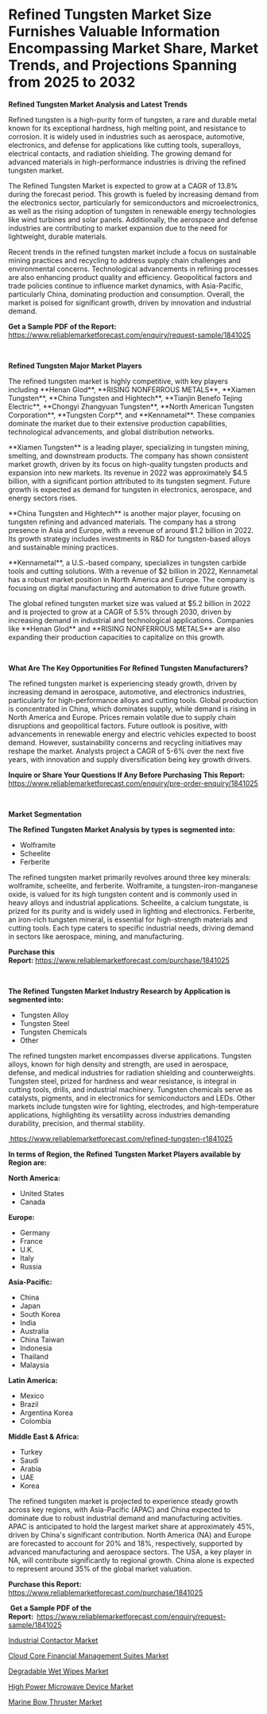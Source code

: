 <p><h1>Refined Tungsten Market Size Furnishes Valuable Information Encompassing Market Share, Market Trends, and Projections Spanning from 2025 to 2032</h1></p><p><strong>Refined Tungsten Market Analysis and Latest Trends</strong></p>
<p><p>Refined tungsten is a high-purity form of tungsten, a rare and durable metal known for its exceptional hardness, high melting point, and resistance to corrosion. It is widely used in industries such as aerospace, automotive, electronics, and defense for applications like cutting tools, superalloys, electrical contacts, and radiation shielding. The growing demand for advanced materials in high-performance industries is driving the refined tungsten market.</p><p>The Refined Tungsten Market is expected to grow at a CAGR of 13.8% during the forecast period. This growth is fueled by increasing demand from the electronics sector, particularly for semiconductors and microelectronics, as well as the rising adoption of tungsten in renewable energy technologies like wind turbines and solar panels. Additionally, the aerospace and defense industries are contributing to market expansion due to the need for lightweight, durable materials.</p><p>Recent trends in the refined tungsten market include a focus on sustainable mining practices and recycling to address supply chain challenges and environmental concerns. Technological advancements in refining processes are also enhancing product quality and efficiency. Geopolitical factors and trade policies continue to influence market dynamics, with Asia-Pacific, particularly China, dominating production and consumption. Overall, the market is poised for significant growth, driven by innovation and industrial demand.</p></p>
<p><strong>Get a Sample PDF of the Report:&nbsp;</strong> <a href="https://www.reliablemarketforecast.com/enquiry/request-sample/1841025?utm_campaign=1903&utm_medium=2&utm_source=Github&utm_content=ia&utm_term=30012025&utm_id=refined-tungsten">https://www.reliablemarketforecast.com/enquiry/request-sample/1841025</a></p>
<p>&nbsp;</p>
<p><strong>Refined Tungsten Major Market Players</strong></p>
<p><p>The refined tungsten market is highly competitive, with key players including **Henan Glod**, **RISING NONFERROUS METALS**, **Xiamen Tungsten**, **China Tungsten and Hightech**, **Tianjin Benefo Tejing Electric**, **Chongyi Zhangyuan Tungsten**, **North American Tungsten Corporation**, **Tungsten Corp**, and **Kennametal**. These companies dominate the market due to their extensive production capabilities, technological advancements, and global distribution networks.</p><p>**Xiamen Tungsten** is a leading player, specializing in tungsten mining, smelting, and downstream products. The company has shown consistent market growth, driven by its focus on high-quality tungsten products and expansion into new markets. Its revenue in 2022 was approximately $4.5 billion, with a significant portion attributed to its tungsten segment. Future growth is expected as demand for tungsten in electronics, aerospace, and energy sectors rises.</p><p>**China Tungsten and Hightech** is another major player, focusing on tungsten refining and advanced materials. The company has a strong presence in Asia and Europe, with a revenue of around $1.2 billion in 2022. Its growth strategy includes investments in R&D for tungsten-based alloys and sustainable mining practices.</p><p>**Kennametal**, a U.S.-based company, specializes in tungsten carbide tools and cutting solutions. With a revenue of $2 billion in 2022, Kennametal has a robust market position in North America and Europe. The company is focusing on digital manufacturing and automation to drive future growth.</p><p>The global refined tungsten market size was valued at $5.2 billion in 2022 and is projected to grow at a CAGR of 5.5% through 2030, driven by increasing demand in industrial and technological applications. Companies like **Henan Glod** and **RISING NONFERROUS METALS** are also expanding their production capacities to capitalize on this growth.</p></p>
<p>&nbsp;</p>
<p><strong>What Are The Key Opportunities For Refined Tungsten Manufacturers?</strong></p>
<p><p>The refined tungsten market is experiencing steady growth, driven by increasing demand in aerospace, automotive, and electronics industries, particularly for high-performance alloys and cutting tools. Global production is concentrated in China, which dominates supply, while demand is rising in North America and Europe. Prices remain volatile due to supply chain disruptions and geopolitical factors. Future outlook is positive, with advancements in renewable energy and electric vehicles expected to boost demand. However, sustainability concerns and recycling initiatives may reshape the market. Analysts project a CAGR of 5-6% over the next five years, with innovation and supply diversification being key growth drivers.</p></p>
<p><strong>Inquire or Share Your Questions If Any Before Purchasing This Report:</strong> <a href="https://www.reliablemarketforecast.com/enquiry/pre-order-enquiry/1841025?utm_campaign=1903&utm_medium=2&utm_source=Github&utm_content=ia&utm_term=30012025&utm_id=refined-tungsten">https://www.reliablemarketforecast.com/enquiry/pre-order-enquiry/1841025</a></p>
<p>&nbsp;</p>
<p><strong>Market Segmentation</strong></p>
<p><strong>The Refined Tungsten Market Analysis by types is segmented into:</strong></p>
<p><ul><li>Wolframite</li><li>Scheelite</li><li>Ferberite</li></ul></p>
<p><p>The refined tungsten market primarily revolves around three key minerals: wolframite, scheelite, and ferberite. Wolframite, a tungsten-iron-manganese oxide, is valued for its high tungsten content and is commonly used in heavy alloys and industrial applications. Scheelite, a calcium tungstate, is prized for its purity and is widely used in lighting and electronics. Ferberite, an iron-rich tungsten mineral, is essential for high-strength materials and cutting tools. Each type caters to specific industrial needs, driving demand in sectors like aerospace, mining, and manufacturing.</p></p>
<p><strong>Purchase this Report:&nbsp;</strong><a href="https://www.reliablemarketforecast.com/purchase/1841025?utm_campaign=1903&utm_medium=2&utm_source=Github&utm_content=ia&utm_term=30012025&utm_id=refined-tungsten">https://www.reliablemarketforecast.com/purchase/1841025</a></p>
<p>&nbsp;</p>
<p><strong>The Refined Tungsten Market Industry Research by Application is segmented into:</strong></p>
<p><ul><li>Tungsten Alloy</li><li>Tungsten Steel</li><li>Tungsten Chemicals</li><li>Other</li></ul></p>
<p><p>The refined tungsten market encompasses diverse applications. Tungsten alloys, known for high density and strength, are used in aerospace, defense, and medical industries for radiation shielding and counterweights. Tungsten steel, prized for hardness and wear resistance, is integral in cutting tools, drills, and industrial machinery. Tungsten chemicals serve as catalysts, pigments, and in electronics for semiconductors and LEDs. Other markets include tungsten wire for lighting, electrodes, and high-temperature applications, highlighting its versatility across industries demanding durability, precision, and thermal stability.</p></p>
<p><a href="https://www.reliablemarketforecast.com/refined-tungsten-r1841025?utm_campaign=1903&utm_medium=2&utm_source=Github&utm_content=ia&utm_term=30012025&utm_id=refined-tungsten">&nbsp;https://www.reliablemarketforecast.com/refined-tungsten-r1841025</a></p>
<p><strong>In terms of Region, the Refined Tungsten Market Players available by Region are:</strong></p>
<p>
    <p> <strong> North America: </strong>
        <ul>
            <li>United States</li>
            <li>Canada</li>
        </ul>
        </p> 
    <p> <strong> Europe: </strong>
        <ul>
            <li>Germany</li>
            <li>France</li>
            <li>U.K.</li>
            <li>Italy</li>
            <li>Russia</li>
        </ul>
        </p> 
    <p> <strong> Asia-Pacific: </strong>
        <ul>
            <li>China</li>
            <li>Japan</li>
            <li>South Korea</li>
            <li>India</li>
            <li>Australia</li>
            <li>China Taiwan</li>
            <li>Indonesia</li>
            <li>Thailand</li>
            <li>Malaysia</li>
        </ul>
        </p> 
    <p> <strong> Latin America: </strong>
        <ul>
            <li>Mexico</li>
            <li>Brazil</li>
            <li>Argentina Korea</li>
            <li>Colombia</li>
        </ul>
        </p> 
    <p> <strong> Middle East & Africa: </strong>
        <ul>
            <li>Turkey</li>
            <li>Saudi</li>
            <li>Arabia</li>
            <li>UAE</li>
            <li>Korea</li>
        </ul>
    </p>
    </p>
<p><p>The refined tungsten market is projected to experience steady growth across key regions, with Asia-Pacific (APAC) and China expected to dominate due to robust industrial demand and manufacturing activities. APAC is anticipated to hold the largest market share at approximately 45%, driven by China's significant contribution. North America (NA) and Europe are forecasted to account for 20% and 18%, respectively, supported by advanced manufacturing and aerospace sectors. The USA, a key player in NA, will contribute significantly to regional growth. China alone is expected to represent around 35% of the global market valuation.</p></p>
<p><strong>Purchase this Report: </strong><a href="https://www.reliablemarketforecast.com/purchase/1841025?utm_campaign=1903&utm_medium=2&utm_source=Github&utm_content=ia&utm_term=30012025&utm_id=refined-tungsten">https://www.reliablemarketforecast.com/purchase/1841025</a></p>
<p>&nbsp;<strong>Get a Sample PDF of the Report:&nbsp;&nbsp;</strong><a href="https://www.reliablemarketforecast.com/enquiry/request-sample/1841025?utm_campaign=1903&utm_medium=2&utm_source=Github&utm_content=ia&utm_term=30012025&utm_id=refined-tungsten">https://www.reliablemarketforecast.com/enquiry/request-sample/1841025</a></p>
<p><strong></strong></p>
<p><p><a href="https://www.linkedin.com/pulse/revolutionizing-success-in-depth-review-theglobal-industrial-contactor-aaice?utm_campaign=1903&utm_medium=2&utm_source=Github&utm_content=ia&utm_term=30012025&utm_id=refined-tungsten">Industrial Contactor Market</a></p><p><a href="https://www.linkedin.com/pulse/cloud-core-financial-management-suites-market-overview-size-oenuc?utm_campaign=1903&utm_medium=2&utm_source=Github&utm_content=ia&utm_term=30012025&utm_id=refined-tungsten">Cloud Core Financial Management Suites Market</a></p><p><a href="https://www.linkedin.com/pulse/in-depth-degradable-wet-wipes-market-review-size-share-15cagr-blmwf?utm_campaign=1903&utm_medium=2&utm_source=Github&utm_content=ia&utm_term=30012025&utm_id=refined-tungsten">Degradable Wet Wipes Market</a></p><p><a href="https://www.linkedin.com/pulse/high-power-microwave-device-industry-forecast-market-litfc?utm_campaign=1903&utm_medium=2&utm_source=Github&utm_content=ia&utm_term=30012025&utm_id=refined-tungsten">High Power Microwave Device Market</a></p><p><a href="https://www.linkedin.com/pulse/131-cagr-forecast-marine-bow-thruster-industry-from-2025-2032-kjvqe?utm_campaign=1903&utm_medium=2&utm_source=Github&utm_content=ia&utm_term=30012025&utm_id=refined-tungsten">Marine Bow Thruster Market</a></p></p>